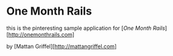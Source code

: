 # One Month Rails

this is the pinteresting sample application for [*One Month Rails*][http://onemonthrails.com]

by [Mattan Griffel][http://mattangriffel.com]